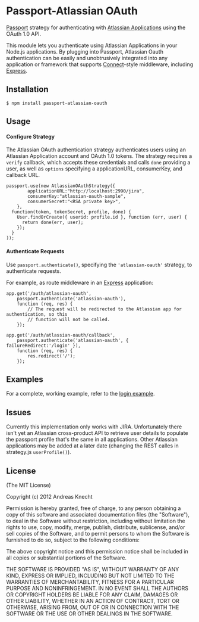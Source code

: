# Passport-Atlassian OAuth

[Passport](http://passportjs.org/) strategy for authenticating with [Atlassian Applications](http://www.atlassian.com/)
using the OAuth 1.0 API.

This module lets you authenticate using Atlassian Applications in your Node.js applications.
By plugging into Passport, Atlassian Oauth authentication can be easily and
unobtrusively integrated into any application or framework that supports
[Connect](http://www.senchalabs.org/connect/)-style middleware, including
[Express](http://expressjs.com/).

## Installation

    $ npm install passport-atlassian-oauth

## Usage

#### Configure Strategy

The Atlassian OAuth authentication strategy authenticates users using an Atlassian Application 
account and OAuth 1.0 tokens.  The strategy requires a `verify` callback, which
accepts these credentials and calls `done` providing a user, as well as
`options` specifying a applicationURL, consumerKey, and callback URL.

    passport.use(new AtlassianOAuthStrategy({
            applicationURL:"http://localhost:2990/jira",
            consumerKey:"atlassian-oauth-sample",
            consumerSecret:"<RSA private key>",
        },
      function(token, tokenSecret, profile, done) {
        User.findOrCreate({ userid: profile.id }, function (err, user) {
          return done(err, user);
        });
      }
    ));

#### Authenticate Requests

Use `passport.authenticate()`, specifying the `'atlassian-oauth'` strategy, to
authenticate requests.

For example, as route middleware in an [Express](http://expressjs.com/)
application:

    app.get('/auth/atlassian-oauth',
        passport.authenticate('atlassian-oauth'),
        function (req, res) {
            // The request will be redirected to the Atlassian app for authentication, so this
            // function will not be called.
        });
       
    app.get('/auth/atlassian-oauth/callback',
        passport.authenticate('atlassian-oauth', { failureRedirect:'/login' }),
        function (req, res) {
            res.redirect('/');
        });


## Examples

For a complete, working example, refer to the [login example](https://bitbucket.org/knecht_andreas/passport-atlassian-oauth/src/master/examples/login).

## Issues

Currently this implementation only works with JIRA.  Unfortunately there isn't yet an Atlassian cross-product API to retrieve
user details to populate the passport profile that's the same in all applications. Other Atlassian applications may
be added at a later date (changing the REST calles in strategy.js ```userProfile()```).

## License

(The MIT License)

Copyright (c) 2012 Andreas Knecht

Permission is hereby granted, free of charge, to any person obtaining a copy of
this software and associated documentation files (the "Software"), to deal in
the Software without restriction, including without limitation the rights to
use, copy, modify, merge, publish, distribute, sublicense, and/or sell copies of
the Software, and to permit persons to whom the Software is furnished to do so,
subject to the following conditions:

The above copyright notice and this permission notice shall be included in all
copies or substantial portions of the Software.

THE SOFTWARE IS PROVIDED "AS IS", WITHOUT WARRANTY OF ANY KIND, EXPRESS OR
IMPLIED, INCLUDING BUT NOT LIMITED TO THE WARRANTIES OF MERCHANTABILITY, FITNESS
FOR A PARTICULAR PURPOSE AND NONINFRINGEMENT. IN NO EVENT SHALL THE AUTHORS OR
COPYRIGHT HOLDERS BE LIABLE FOR ANY CLAIM, DAMAGES OR OTHER LIABILITY, WHETHER
IN AN ACTION OF CONTRACT, TORT OR OTHERWISE, ARISING FROM, OUT OF OR IN
CONNECTION WITH THE SOFTWARE OR THE USE OR OTHER DEALINGS IN THE SOFTWARE.
